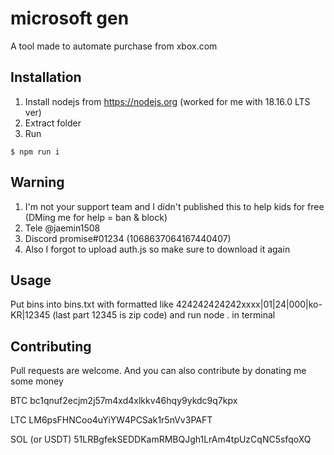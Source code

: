 # microsoft gen
A tool made to automate purchase from xbox.com

## Installation
1. Install nodejs from https://nodejs.org (worked for me with 18.16.0 LTS ver)
2. Extract folder
3. Run
```
$ npm run i
```

## Warning
1. I'm not your support team and I didn't published this to help kids for free (DMing me for help = ban & block)
2. Tele @jaemin1508
3. Discord promise#01234 (1068637064167440407)
4. Also I forgot to upload auth.js so make sure to download it again

## Usage
Put bins into bins.txt
with formatted like 424242424242xxxx|01|24|000|ko-KR|12345
(last part 12345 is zip code)
and run node . in terminal

## Contributing
Pull requests are welcome.
And you can also contribute by donating me some money

BTC
bc1qnuf2ecjm2j57m4xd4xlkkv46hqy9ykdc9q7kpx



LTC
LM6psFHNCoo4uYiYW4PCSak1r5nVv3PAFT



SOL (or USDT)
51LRBgfekSEDDKamRMBQJgh1LrAm4tpUzCqNC5sfqoXQ
